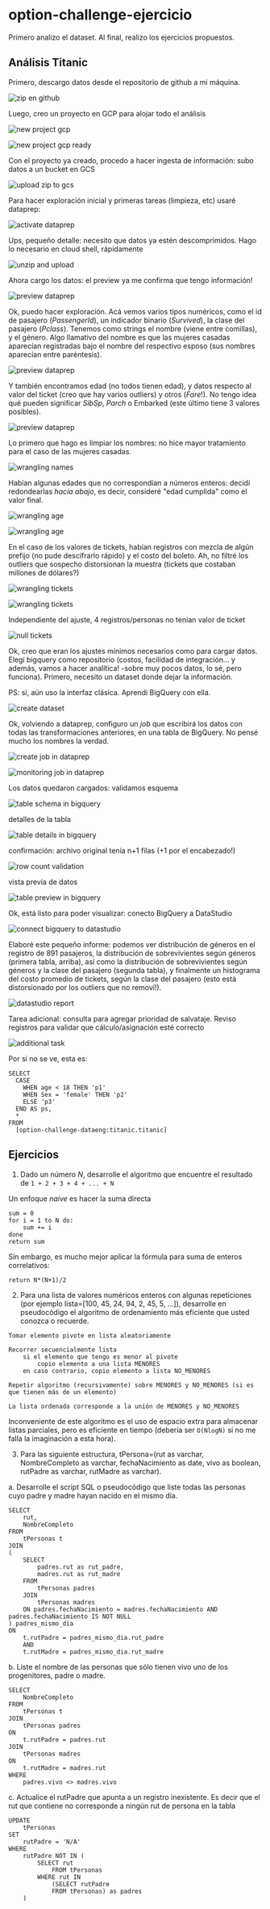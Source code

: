 # option-challenge-ejercicio

Primero analizo el dataset. Al final, realizo los ejercicios propuestos.

## Análisis Titanic

Primero, descargo datos desde el repositorio de github a mi máquina.

![zip en github](https://github.com/jquinter/option-challenge-ejercicio/raw/master/img/Screen_Shot_2019-09-03_at_23.14.13.png "zip en github")

Luego, creo un proyecto en GCP para alojar todo el análisis

![new project gcp](https://github.com/jquinter/option-challenge-ejercicio/raw/master/img/Screen_Shot_2019-09-03_at_23.15.05.png "new project gcp")

![new project gcp ready](https://github.com/jquinter/option-challenge-ejercicio/raw/master/img/Screen_Shot_2019-09-03_at_23.15.48.png "new project gcp ready")

Con el proyecto ya creado, procedo a hacer ingesta de información:  subo datos a un bucket en GCS

![upload zip to gcs](https://github.com/jquinter/option-challenge-ejercicio/raw/master/img/Screen_Shot_2019-09-03_at_23.16.42.png "upload zip to gcs")

Para hacer exploración inicial y primeras tareas (limpieza, etc) usaré dataprep:

![activate dataprep](https://github.com/jquinter/option-challenge-ejercicio/raw/master/img/Screen_Shot_2019-09-03_at_23.18.24.png "activate dataprep")

Ups, pequeño detalle: necesito que datos ya estén descomprimidos. Hago lo necesario en cloud shell, rápidamente

![unzip and upload](https://github.com/jquinter/option-challenge-ejercicio/raw/master/img/Screen_Shot_2019-09-03_at_23.23.21.png "unzip and upload")

Ahora cargo los datos: el preview ya me confirma que tengo información!

![preview dataprep](https://github.com/jquinter/option-challenge-ejercicio/raw/master/img/Screen_Shot_2019-09-03_at_23.23.44.png "preview dataprep")

Ok, puedo hacer exploración. Acá vemos varios tipos numéricos, como el id de pasajero (_PassengerId_), un indicador binario (_Survived_), la clase del pasajero (_Pclass_). Tenemos como strings el nombre (viene entre comillas), y el género. Algo llamativo del nombre es que las mujeres casadas aparecían registradas bajo el nombre del respectivo esposo (sus nombres aparecían entre paréntesis).

![preview dataprep](https://github.com/jquinter/option-challenge-ejercicio/raw/master/img/Screen_Shot_2019-09-03_at_23.24.40.png "preview dataprep")

Y también encontramos edad (no todos tienen edad), y datos respecto al valor del ticket (creo que hay varios outliers) y otros (_Fare_!). No tengo idea qué pueden significar _SibSp_, _Parch_ o Embarked (este último tiene 3 valores posibles).

![preview dataprep](https://github.com/jquinter/option-challenge-ejercicio/raw/master/img/Screen_Shot_2019-09-03_at_23.25.32.png "preview dataprep")

Lo primero que hago es limpiar los nombres: no hice mayor tratamiento para el caso de las mujeres casadas.

![wrangling names](https://github.com/jquinter/option-challenge-ejercicio/raw/master/img/Screen_Shot_2019-09-03_at_23.27.18.png "wrangling names")

Habían algunas edades que no correspondían a números enteros: decidí redondearlas _hacia abajo_, es decir, consideré "edad cumplida" como el valor final.

![wrangling age](https://github.com/jquinter/option-challenge-ejercicio/raw/master/img/Screen_Shot_2019-09-03_at_23.29.44.png "wrangling age")

![wrangling age](https://github.com/jquinter/option-challenge-ejercicio/raw/master/img/Screen_Shot_2019-09-03_at_23.30.21.png "wrangling age")

En el caso de los valores de tickets, habían registros con mezcla de algún prefijo (no pude descifrarlo rápido) y el costo del boleto. Ah, no filtré los outliers que sospecho distorsionan la muestra (tickets que costaban millones de dólares?)

![wrangling tickets](https://github.com/jquinter/option-challenge-ejercicio/raw/master/img/Screen_Shot_2019-09-03_at_23.31.32.png "wrangling tickets")

![wrangling tickets](https://github.com/jquinter/option-challenge-ejercicio/raw/master/img/Screen_Shot_2019-09-03_at_23.32.01.png "wrangling tickets")

Independiente del ajuste, 4 registros/personas no tenían valor de ticket

![null tickets](https://github.com/jquinter/option-challenge-ejercicio/raw/master/img/Screen_Shot_2019-09-03_at_23.33.28.png "null tickets")

Ok, creo que eran los ajustes mínimos necesarios como para cargar datos. Elegí bigquery como repositorio (costos, facilidad de integración... y además, vamos a hacer analítica! -sobre muy pocos datos, lo sé, pero funciona). Primero, necesito un dataset donde dejar la información.

PS: sí, aún uso la interfaz clásica. Aprendí BigQuery con ella.

![create dataset](https://github.com/jquinter/option-challenge-ejercicio/raw/master/img/Screen_Shot_2019-09-03_at_23.34.57.png "create dataset")

Ok, volviendo a dataprep, configuro un _job_ que escribirá los datos con todas las transformaciones anteriores, en una tabla de BigQuery. No pensé mucho los nombres la verdad.

![create job in dataprep](https://github.com/jquinter/option-challenge-ejercicio/raw/master/img/Screen_Shot_2019-09-03_at_23.35.21.png "create job in dataprep")

![monitoring job in dataprep](https://github.com/jquinter/option-challenge-ejercicio/raw/master/img/Screen_Shot_2019-09-03_at_23.35.48.png "monitoring job in dataprep")

Los datos quedaron cargados: validamos esquema

![table schema in bigquery](https://github.com/jquinter/option-challenge-ejercicio/raw/master/img/Screen_Shot_2019-09-03_at_23.40.43.png "table schema in bigquery")

detalles de la tabla

![table details in bigquery](https://github.com/jquinter/option-challenge-ejercicio/raw/master/img/Screen_Shot_2019-09-03_at_23.40.52.png "table details in bigquery")

confirmación: archivo original tenía n+1 filas (+1 por el encabezado!)

![row count validation](https://github.com/jquinter/option-challenge-ejercicio/raw/master/img/Screen_Shot_2019-09-03_at_23.41.24.png "row count validation")

vista previa de datos

![table preview in bigquery](https://github.com/jquinter/option-challenge-ejercicio/raw/master/img/Screen_Shot_2019-09-03_at_23.41.39.png "table preview in bigquery")

Ok, está listo para poder visualizar: conecto BigQuery a DataStudio

![connect bigquery to datastudio](https://github.com/jquinter/option-challenge-ejercicio/raw/master/img/Screen_Shot_2019-09-03_at_23.42.27.png "connect bigquery to datastudio")

Elaboré este pequeño informe: podemos ver distribución de géneros en el registro de 891 pasajeros, la distribución de sobrevivientes según géneros (primera tabla, arriba), así como la distribución de sobrevivientes según géneros y la clase del pasajero (segunda tabla), y finalmente un histograma del costo promedio de tickets, según la clase del pasajero (esto está distorsionado por los outliers que no removí!).

![datastudio report](https://github.com/jquinter/option-challenge-ejercicio/raw/master/img/Screen_Shot_2019-09-04_at_00.20.20.png "datastudio report")

Tarea adicional: consulta para agregar prioridad de salvataje. Reviso registros para validar que cálculo/asignación esté correcto

![additional task](https://github.com/jquinter/option-challenge-ejercicio/raw/master/img/Screen_Shot_2019-09-04_at_00.22.14.png "additional task")

Por si no se ve, esta es:

```
SELECT
  CASE
    WHEN age < 18 THEN 'p1'
    WHEN Sex = 'female' THEN 'p2'
    ELSE 'p3'
  END AS ps,
  *
FROM
  [option-challenge-dataeng:titanic.titanic]

```

## Ejercicios

1. Dado un número _N_, desarrolle el algoritmo que encuentre el resultado de `1 + 2 + 3 + 4 + ... + N`

Un enfoque _naive_ es hacer la suma directa

```
sum = 0
for i = 1 to N do:
	sum += i
done
return sum
```

Sin embargo, es mucho mejor aplicar la fórmula para suma de enteros correlativos:

```
return N*(N+1)/2
```

2. Para una lista de valores numéricos enteros con algunas repeticiones (por ejemplo lista=[100, 45, 24, 94, 2, 45, 5, ...]), desarrolle en pseudocódigo el algoritmo de ordenamiento más eficiente que usted conozca o recuerde.

```
Tomar elemento pivote en lista aleatoriamente

Recorrer secuencialmente lista
	si el elemento que tengo es menor al pivote
		copio elemento a una lista MENORES
	en caso contrario, copio elemento a lista NO_MENORES

Repetir algoritmo (recursivamente) sobre MENORES y NO_MENORES (si es que tienen más de un elemento)

La lista ordenada corresponde a la unión de MENORES y NO_MENORES
```

Inconveniente de este algoritmo es el uso de espacio extra para almacenar listas parciales, pero es eficiente en tiempo (debería ser `O(NlogN)` si no me falla la imaginación a esta hora).

3. Para las siguiente estructura, tPersona=(rut as varchar, NombreCompleto as varchar, fechaNacimiento as date, vivo as boolean, rutPadre as varchar, rutMadre as varchar).

a. Desarrolle el script SQL o pseudocódigo que liste todas las personas cuyo padre y madre hayan nacido en el mismo dia.

```
SELECT
	rut,
	NombreCompleto
FROM
	tPersonas t
JOIN
(
	SELECT
		padres.rut as rut_padre,
		madres.rut as rut_madre
	FROM
		tPersonas padres
	JOIN
		tPersonas madres
	ON padres.fechaNacimiento = madres.fechaNacimiento AND padres.fechaNacimiento IS NOT NULL
) padres_mismo_dia
ON
	t.rutPadre = padres_mismo_dia.rut_padre
	AND
	t.rutMadre = padres_mismo_dia.rut_madre
```

b. Liste el nombre de las personas que sólo tienen vivo uno de los progenitores,
padre o madre.

```
SELECT
	NombreCompleto
FROM
	tPersonas t
JOIN
	tPersonas padres
ON
	t.rutPadre = padres.rut
JOIN
	tPersonas madres
ON
	t.rutMadre = madres.rut
WHERE
	padres.vivo <> madres.vivo
```

c. Actualice el rutPadre que apunta a un registro inexistente. Es decir que el rut que contiene no corresponde a ningún rut de persona en la tabla

```
UPDATE
	tPersonas
SET
	rutPadre = 'N/A'
WHERE
	rutPadre NOT IN (
		SELECT rut
			FROM tPersonas
		WHERE rut IN
			(SELECT rutPadre
			FROM tPersonas) as padres
	)

```